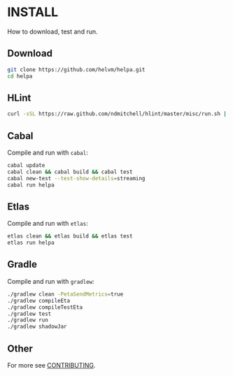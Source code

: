 # INSTALL

How to download, test and run.

## Download

```bash
git clone https://github.com/helvm/helpa.git
cd helpa
```

## HLint

```bash
curl -sSL https://raw.github.com/ndmitchell/hlint/master/misc/run.sh | sh -s .
```

## Cabal

Compile and run with `cabal`:
```bash
cabal update 
cabal clean && cabal build && cabal test
cabal new-test --test-show-details=streaming
cabal run helpa
```

## Etlas

Compile and run with `etlas`:
```bash
etlas clean && etlas build && etlas test
etlas run helpa
```

## Gradle

Compile and run with `gradlew`:
```bash
./gradlew clean -PetaSendMetrics=true
./gradlew compileEta
./gradlew compileTestEta
./gradlew test
./gradlew run
./gradlew shadowJar
```

## Other

For more see [CONTRIBUTING](CONTRIBUTING.md).
